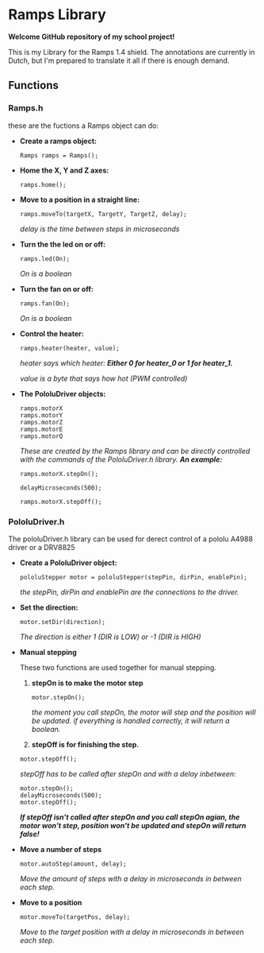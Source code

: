 # Ramps Library

**Welcome GitHub repository of my school project!**

This is my Library for the Ramps 1.4 shield.
The annotations are currently in Dutch, but I'm prepared to translate it all if there is enough demand.

## Functions

### Ramps.h

these are the fuctions a Ramps object can do:

* **Create a ramps object:**

   ```arduino
   Ramps ramps = Ramps();
   ```
* **Home the X, Y and Z axes:**

   ```arduino
   ramps.home();
   ```
* **Move to a position in a straight line:**

   ```arduino
   ramps.moveTo(targetX, TargetY, TargetZ, delay);
   ```
   *delay is the time between steps in microseconds*

* **Turn the the led on or off:**

   ```arduino
   ramps.led(On);
   ```
   *On is a boolean*

* **Turn the fan on or off:**

   ```arduino
   ramps.fan(On);
   ```
   *On is a boolean*

* **Control the heater:**

   ```arduino
   ramps.heater(heater, value);
   ```
   <i>heater says which heater: <b>Either 0 for heater_0 or 1 for heater_1.</b></i>

   <i>value is a byte that says how hot (PWM controlled)</i>

* **The PololuDriver objects:**

   ```arduino
   ramps.motorX
   ramps.motorY
   ramps.motorZ
   ramps.motorE
   ramps.motorQ
   ```

   *These are created by the Ramps library and can be directly controlled with the commands of the PololuDriver.h library.*
   <i><b>An example:</b></i>

   ```arduino
   ramps.motorX.stepOn();

   delayMicroseconds(500);

   ramps.motorX.stepOff();
   ```

### PololuDriver.h

The pololuDriver.h library can be used for derect control of a pololu A4988 driver or a DRV8825

* **Create a PololuDriver object:**

   ```arduino
   pololuStepper motor = pololuStepper(stepPin, dirPin, enablePin);
   ```
   *the stepPin, dirPin and enablePin are the connections to the driver.*

* **Set the direction:**

   ```arduino
   motor.setDir(direction);
   ```
   *The direction is either 1 (DIR is LOW) or -1 (DIR is HIGH)*

* **Manual stepping**

   These two functions are used together for manual stepping.
  1. **stepOn is to make the motor step**
     ```arduino
     motor.stepOn();
     ```
     *the moment you call stepOn, the motor will step and the position will be updated. if everything is handled correctly, it will return a boolean.*

  2. **stepOff is for finishing the step.**
    ```arduino
    motor.stepOff();
    ```
    *stepOff has to be called after stepOn and with a delay inbetween:*
    ```arduino
    motor.stepOn();
    delayMicroseconds(500);
    motor.stepOff();
    ```
    **_If stepOff isn't called after stepOn and you call stepOn agian, the motor won't step, position won't be updated and stepOn will return false!_**

* **Move a number of steps**

   ```arduino
   motor.autoStep(amount, delay);
   ```

   *Move the amount of steps with a delay in microseconds in between each step.*

* **Move to a position**

   ```arduino
   motor.moveTo(targetPos, delay);
   ```

   *Move to the target position with a delay in microseconds in between each step.*
